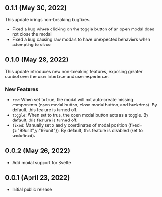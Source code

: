 ## 0.1.1 (May 30, 2022)
This update brings non-breaking bugfixes.

* Fixed a bug where clicking on the toggle button of an open modal does not close the modal
* Fixed a bug causing raw modals to have unexpected behaviors when attempting to close

## 0.1.0 (May 28, 2022)
This update introduces new non-breaking features, exposing greater control over the user interface and user experience.

### New Features
* `raw`: When set to true, the modal will not auto-create missing components (open modal button, close modal button, and backdrop). By default, this feature is turned off.
* `toggle`: When set to true, the open modal button acts as a toggle. By default, this feature is turned off.
* `fixed`: Manually set x and y coordinates of modal position (fixed={x:"99unit",y:"99unit"}). By default, this feature is disabled (set to undefined).


## 0.0.2 (May 26, 2022)

* Add modal support for Svelte


## 0.0.1 (April 23, 2022)

* Initial public release